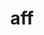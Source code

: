 ---
category: 3-letters
denotation: null
name: aff
reference_link: https://www.etymonline.com/word/aff
root_language: null
root_name: null
title: aff
type: free
word_sums:
- respelling: aff
  sum: 'Aff + '
---